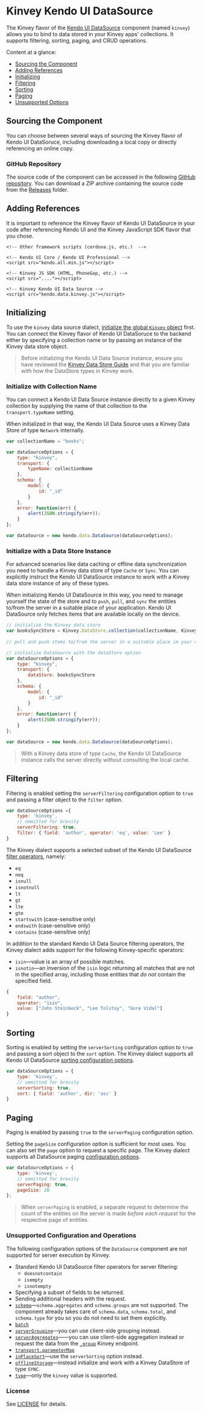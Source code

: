 # Kinvey Kendo UI DataSource

The Kinvey flavor of the [Kendo UI DataSource](http://docs.telerik.com/kendo-ui/api/framework/datasource) component (named `kinvey`) allows you to bind to data stored in your Kinvey apps' collections. It supports filtering, sorting, paging, and CRUD operations.

Content at a glance:

- [Sourcing the Component](#sourcing-the-component)
- [Adding References](#adding-references)
- [Initializing](#initializating)
- [Filtering](#filtering)
- [Sorting](#sorting)
- [Paging](#paging)
- [Unsupported Options](#unsupported-configuration-options) 

## Sourcing the Component

You can choose between several ways of sourcing the Kinvey flavor of Kendo UI DataSoruce, including downloading a local copy or directly referencing an online copy.

### <!--Online Copy-->

<!--For easy setup, you can directly reference the SDK from a Content Delivery Network (CDN).
???Instructions?
-->


> <!--For production apps, we recommend that you install a local copy of the package inside your application. Doing so ensures that the SDK will instantiate even without a network connection.-->

### GitHub Repository

The source code of the component can be accessed in the following [GitHub repository](https://github.com/Kinvey/kinvey-kendo-data-source). You can download a ZIP archive containing the source code from the [Releases](https://github.com/Kinvey/kinvey-kendo-data-source/releases) folder.

## Adding References

It is important to reference the Kinvey flavor of Kendo UI DataSource in your code after referencing Kendo UI and the Kinvey JavaScript SDK flavor that you chose.

```
<!-- Other framework scripts (cordova.js, etc.)  -->

<!-- Kendo UI Core / Kendo UI Professional -->
<script src="kendo.all.min.js"></script>

<!-- Kinvey JS SDK (HTML, PhoneGap, etc.) -->
<script src="...."></script>

<!-- Kinvey Kendo UI Data Source -->
<script src="kendo.data.kinvey.js"></script>
```

## Initializing

To use the `kinvey` data source dialect, [initialize the global `Kinvey` object](https://devcenter.kinvey.com/phonegap/guides/getting-started) first. You can connect the Kinvey flavor of Kendo UI DataSoruce to the backend either by specifying a collection name or by passing an instance of the Kinvey data store object.

> Before initializing the Kendo UI Data Source instance, ensure you have reviewed the [Kinvey Data Store Guide](https://devcenter.kinvey.com/phonegap/guides/datastore) and that you are familiar with how the DataStore types in Kinvey work.

### Initialize with Collection Name

You can connect a Kendo UI Data Source instance directly to a given Kinvey collection by supplying the name of that collection to the `transport.typeName` setting.

When initialized in that way, the Kendo UI Data Source uses a Kinvey Data Store of type `Network` internally.

```javascript
var collectionName = "books";

var dataSourceOptions = {
    type: "kinvey",
    transport: {
        typeName: collectionName
    },
    schema: {
        model: {
            id: "_id"
        }
    },
    error: function(err) {
        alert(JSON.stringify(err));
    }
};

var dataSource = new kendo.data.DataSource(dataSourceOptions);
```

### Initialize with a Data Store Instance

For advanced scenarios like data caching or offline data synchronization you need to handle a Kinvey data store of type `Cache` or `Sync`. You can explicitly instruct the Kendo UI DataSource instance to work with a Kinvey data store instance of any of these types.

When initializing Kendo UI DataSource in this way, you need to manage yourself the state of the store and to `push`, `pull`, and `sync` the entities to/from the server in a suitable place of your application. Kendo UI DataSource only fetches items that are available locally on the device.

```javascript
// initialize the Kinvey data store
var booksSyncStore = Kinvey.DataStore.collection(collectionName, Kinvey.DataStoreType.Sync);
 
// pull and push items to/from the server in a suitable place in your code

// initialize DataSource with the dataStore option
var dataSourceOptions = {
    type: "kinvey",
    transport: {
        dataStore: booksSyncStore
    },
    schema: {
        model: {
            id: "_id"
        }
    },
    error: function(err) {
        alert(JSON.stringify(err));
    }
};

var dataSource = new kendo.data.DataSource(dataSourceOptions);
```

> With a Kinvey data store of type `Cache`, the Kendo UI DataSource instance calls the server directly without consulting the local cache.

## Filtering

Filtering is enabled setting the `serverFiltering` configuration option to `true` and passing a filter object to the `filter` option.

```javascript
var dataSourceOptions ={
    type: 'kinvey',
    // ommitted for brevity
    serverFiltering: true,
    filter: { field: 'author', operator: 'eq', value: 'Lee' }
}
```

The Kinvey dialect supports a selected subset of the Kendo UI DataSource [filter operators](http://docs.telerik.com/kendo-ui/api/framework/datasource#configuration-filter), namely:

- `eq`
- `neq`
- `isnull`
- `isnotnull`
- `lt`
- `gt`
- `lte`
- `gte`
- `startswith` (case-sensitive only)
- `endswith` (case-sensitive only)
- `contains` (case-sensitive only)

In addition to the standard Kendo UI Data Source filtering operators, the Kinvey dialect adds support for the following Kinvey-specific operators:

- `isin`&mdash;value is an array of possible matches.
- `isnotin`&mdash;an inversion of the `isin` logic returning all matches that are not in the specified array, including those entities that *do not* contain the specified field.

```javascript
{
    field: "author",
    operator: "isin",
    value: ["John Steinbeck", "Leo Tolstoy", "Gore Vidal"]
}
```

## Sorting

Sorting is enabled by setting the `serverSorting` configuration option to `true` and passing a sort object to the `sort` option. The Kinvey dialect supports all Kendo UI DataSource [sorting configuration options](http://docs.telerik.com/kendo-ui/api/framework/datasource#configuration-serverSorting).

```javascript
var dataSourceOptions = {
    type: 'kinvey',
    // ommitted for brevity
    serverSorting: true,
    sort: { field: 'author', dir: 'asc' }
}
```

## Paging

Paging is enabled by passing `true` to the `serverPaging` configuration option. 

Setting the `pageSize` configuration option is sufficient for most uses. You can also set the `page` option to request a specific page. The Kinvey dialect supports all DataSource paging [configuration options](http://docs.telerik.com/kendo-ui/api/framework/datasource#configuration-serverPaging).

```javascript
var dataSourceOptions = {
    type: 'kinvey',
    // ommitted for brevity
    serverPaging: true,
    pageSize: 20
};
```

> When `serverPaging` is enabled, a separate request to determine the count of the entities on the server is made *before each request* for the respective page of entities.

### Unsupported Configuration and Operations

The following configuration options of the `DataSource` component are not supported for server execution by Kinvey.

- Standard Kendo UI DataSource filter operators for server filtering:
   - `doesnotcontain`
   - `isempty`
   - `isnotempty`
- Specifying a subset of fields to be returned.
- Sending additional headers with the request.
- [`schema`](https://docs.telerik.com/kendo-ui/api/javascript/data/datasource/configuration/schema)&mdash;`schema.aggregates` and `schema.groups` are not supported. The component already takes care of `schema.data`, `schema.total`, and `schema.type` for you so you do not need to set them explicitly.
- [`batch`](http://docs.telerik.com/kendo-ui/api/framework/datasource#configuration-batch)
- [`serverGrouping`](http://docs.telerik.com/kendo-ui/api/framework/datasource#configuration-serverGrouping)&mdash;you can use client-side grouping instead.
- [`serverAggregates`](https://docs.telerik.com/kendo-ui/api/javascript/data/datasource/configuration/serveraggregates)&mdash;&mdash;you can use client-side aggregation instead or request the data from the [`_group`](https://devcenter.kinvey.com/rest/guides/datastore#aggregation) Kinvey endpoint.
- [`transport.parameterMap`](http://docs.telerik.com/kendo-ui/api/javascript/data/datasource#configuration-transport.parameterMap)
- [`inPlaceSort`](https://docs.telerik.com/kendo-ui/api/javascript/data/datasource/configuration/inplacesort)&mdash;use the `serverSorting` option instead.
- [`offlineStorage`](https://docs.telerik.com/kendo-ui/api/javascript/data/datasource/configuration/offlinestorage)&mdash;instead initialize and work with a Kinvey DataStore of type `SYNC`. 
- [`type`](https://docs.telerik.com/kendo-ui/api/javascript/data/datasource/configuration/type)&mdash;only the `kinvey` value is supported.

### License

See [LICENSE](LICENSE.md) for details.

